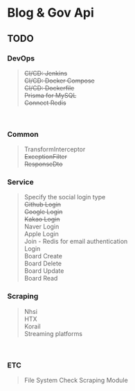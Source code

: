 # Blog & Gov Api

## TODO

### DevOps

> ~~CI/CD: Jenkins~~  
> ~~CI/CD: Docker Compose~~  
> ~~CI/CD: Dockerfile~~  
> ~~Prisma for MySQL~~  
> ~~Connect Redis~~

<br/>

### Common

> TransformInterceptor  
> ~~ExceptionFilter~~  
> ~~ResponseDto~~

### Service

> Specify the social login type  
> ~~Github Login~~  
> ~~Google Login~~  
> ~~Kakao Login~~  
> Naver Login  
> Apple Login  
> Join - Redis for email authentication  
> Login  
> Board Create  
> Board Delete  
> Board Update  
> Board Read

### Scraping

> Nhsi  
> HTX  
> Korail  
> Streaming platforms

<br/>

### ETC

> File System
> Check Scraping Module
